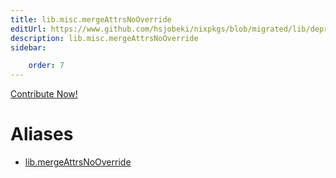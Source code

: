 ```yaml
---
title: lib.misc.mergeAttrsNoOverride
editUrl: https://www.github.com/hsjobeki/nixpkgs/blob/migrated/lib/deprecated.nix#L225C26
description: lib.misc.mergeAttrsNoOverride
sidebar:

    order: 7
---
```


<a href="https://www.github.com/hsjobeki/nixpkgs/blob/migrated/lib/deprecated.nix#L225C26">Contribute Now!</a>


# Aliases

- [lib.mergeAttrsNoOverride](/nix-doc-comments/reference/lib/lib-mergeattrsnooverride)


